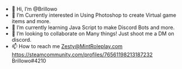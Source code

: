 - 👋 Hi, I’m @Brillowo
- 👀 I’m Currently interested in Using Photoshop to create Virtual game items and more.
- 🌱 I’m currently learning Java Script to make Discord Bots and more.
- 💞️ I’m looking to collaborate on Many things! Just shoot me a DM on discord.
- 📫 How to reach me 
Zesty@MintRoleplay.com
https://steamcommunity.com/profiles/76561198213187232
Brillowo#4210


<!---
Brillowo/Brillowo is a ✨ special ✨ repository because its `README.md` (this file) appears on your GitHub profile.
You can click the Preview link to take a look at your changes.
--->
